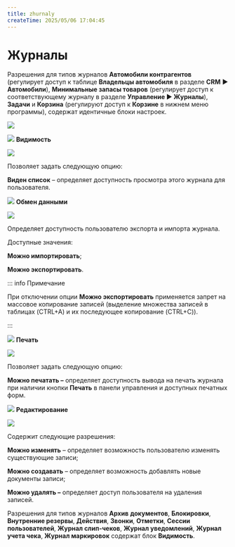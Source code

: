 ```yaml
---
title: zhurnaly
createTime: 2025/05/06 17:04:45
---
```

# Журналы
Разрешения для типов журналов **Автомобили контрагентов** (регулирует доступ к таблице **Владельцы автомобиля** в разделе **CRM** **►** **Автомобили**), **Минимальные запасы товаров** (регулирует доступ к соответствующему журналу в разделе **Управление ► Журналы**), **Задачи** и **Корзина** (регулируют доступ к **Корзине** в нижнем меню программы), содержат идентичные блоки настроек.

![](image252.png)

![](image006.png) **Видимость**

![](image253.png)

Позволяет задать следующую опцию:

**Виден список** – определяет доступность просмотра этого журнала для пользователя.

![](image008.png) **Обмен данными**

![](image254.png)

Определяет доступность пользователю экспорта и импорта журнала. 

Доступные значения: 

**Можно импортировать**;

**Можно экспортировать**.

::: info Примечание

При отключении опции **Можно экспортировать** применяется запрет на массовое копирование записей (выделение множества записей в таблицах (CTRL+A) и их последующее копирование (CTRL+C)).

:::

![](image009.png) **Печать**

![](image255.png)

Позволяет задать следующую опцию:

**Можно печатать –** определяет доступность вывода на печать журнала при наличии кнопки **Печать** в панели управления и доступных печатных форм.

![](image010.png) **Редактирование**

![](image256.png)

Содержит следующие разрешения:

**Можно изменять** – определяет возможность пользователю изменять существующие записи;

**Можно создавать** – определяет возможность добавлять новые документы записи;

**Можно удалять –** определяет доступ пользователя на удаления записей.

Разрешения для типов журналов **Архив** **документов**, **Блокировки**, **Внутренние резервы**, **Действия**, **Звонки**, **Отметки**,  **Сессии пользователей**, **Журнал слип-чеков**, **Журнал уведомлений**, **Журнал учета чека**, **Журнал маркировок** содержат блок **Видимость**.



